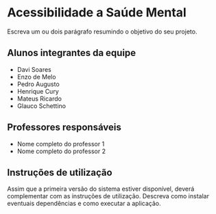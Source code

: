 # Acessibilidade a Saúde Mental

Escreva um ou dois parágrafo resumindo o objetivo do seu projeto.

## Alunos integrantes da equipe

* Davi Soares
* Enzo de Melo
* Pedro Augusto
* Henrique Cury
* Mateus Ricardo
* Glauco Schettino 

## Professores responsáveis

* Nome completo do professor 1
* Nome completo do professor 2

## Instruções de utilização

Assim que a primeira versão do sistema estiver disponível, deverá complementar com as instruções de utilização. Descreva como instalar eventuais dependências e como executar a aplicação.
